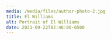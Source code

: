 ```yaml
---
media: /media/files/author-photo-2.jpg
title: El Williams
alt: Portrait of El Williams
date: 2021-09-22T02:46:00-0500
---
```

